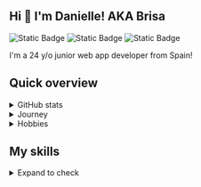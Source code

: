 ## Hi 🩷 I'm Danielle! AKA Brisa
![Static Badge](https://img.shields.io/badge/package_manager-npm-green)
![Static Badge](https://img.shields.io/badge/IDE-Visual_Studio_Code-blue)
![Static Badge](https://img.shields.io/badge/I_love-Java-red)



I'm a 24 y/o junior web app developer from Spain!

## Quick overview

<details>
  <summary>
    GitHub stats
  </summary>

  ### GitHub stats

<div align="center">
    <img src='https://github-readme-stats.vercel.app/api?username=brisaabrasadora&show_icons=true&theme=tokyonight&count_private=true&line_height=40'  align="left" />
  <img src='https://github-readme-stats.vercel.app/api/top-langs/?username=brisaabrasadora&theme=tokyonight&hide_langs_below=4' />
  
  [![trophy](https://github-profile-trophy.vercel.app/?username=brisaabrasadora&theme=onedark&row=1&column=7)](https://github.com/ryo-ma/github-profile-trophy)
  
  ![](https://github-readme-streak-stats.herokuapp.com/?user=brisaabrasadora&theme=dark)
</div>

</details>

<details>
  <summary>
    Journey
  </summary>

  ### Journey
  In **2022**, I started a higher-level technical course in Web Application Development, where I learned basic knowledge of **Java** and **MySQL**, and how to build simple web apps with **Node.js** (Express and MongoDB), **Typescript** (Angular) and **PHP** (Symfony). 
  
  This year, I had the opportunity to take part in an internship at a prestigious multinational company, where I was able to develop my skills by working on a server-side web application using **Java** (Struts 2) and other **Oracle** technologies. 
  
  A few months later, **I secured a position** working on the same application, and I continue to learn and grow professionally. 🪴

</details>

<details>
  <summary>
    Hobbies
  </summary>

  ### Hobbies
  - 🎵 Music (learning how to play the bass)
  - ⚡ Pokémon (huge fan since FRLG baby!)

</details>

## My skills

<details>
  <summary>
    Expand to check
  </summary>

  <div align="center">
  
  #### I know the most about
  ![Java](https://img.shields.io/badge/java-%23ED8B00.svg?style=for-the-badge&logo=openjdk&logoColor=white)![JavaScript](https://img.shields.io/badge/javascript-%23323330.svg?style=for-the-badge&logo=javascript&logoColor=%23F7DF1E)![TypeScript](https://img.shields.io/badge/typescript-%23007ACC.svg?style=for-the-badge&logo=typescript&logoColor=white)
</div>

<div align="center">
  
  #### I can work with
  ![Angular](https://img.shields.io/badge/angular-%23DD0031.svg?style=for-the-badge&logo=angular&logoColor=white)![Bootstrap](https://img.shields.io/badge/bootstrap-%238511FA.svg?style=for-the-badge&logo=bootstrap&logoColor=white)![CSS3](https://img.shields.io/badge/css3-%231572B6.svg?style=for-the-badge&logo=css3&logoColor=white)![Express.js](https://img.shields.io/badge/express.js-%23404d59.svg?style=for-the-badge&logo=express&logoColor=%2361DAFB)![HTML5](https://img.shields.io/badge/html5-%23E34F26.svg?style=for-the-badge&logo=html5&logoColor=white)![MySQL](https://img.shields.io/badge/mysql-4479A1.svg?style=for-the-badge&logo=mysql&logoColor=white)![Oracle](https://img.shields.io/badge/Oracle-F80000?style=for-the-badge&logo=oracle&logoColor=white)
  
</div>

<div align="center">
  
  #### I am learning
  ![NestJS](https://img.shields.io/badge/nestjs-%23E0234E.svg?style=for-the-badge&logo=nestjs&logoColor=white)![Postgres](https://img.shields.io/badge/postgres-%23316192.svg?style=for-the-badge&logo=postgresql&logoColor=white)![SASS](https://img.shields.io/badge/SASS-hotpink.svg?style=for-the-badge&logo=SASS&logoColor=white)
  
</div>

<div align="center">
  
  #### I am interested in
  ![Docker](https://img.shields.io/badge/docker-%230db7ed.svg?style=for-the-badge&logo=docker&logoColor=white)![Jenkins](https://img.shields.io/badge/jenkins-%232C5263.svg?style=for-the-badge&logo=jenkins&logoColor=white)

</div>
</details>

 
<!--
**brisaAbrasadora/brisaAbrasadora** is a ✨ _special_ ✨ repository because its `README.md` (this file) appears on your GitHub profile.

Here are some ideas to get you started:

- 🔭 I’m currently working on ...
- 🌱 I’m currently learning ...
- 👯 I’m looking to collaborate on ...
- 🤔 I’m looking for help with ...
- 💬 Ask me about ...
- 📫 How to reach me: ...
- 😄 Pronouns: ...
- ⚡ Fun fact: ...
-->
